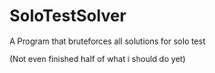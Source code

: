 # SoloTestSolver
A Program that bruteforces all solutions for solo test 

(Not even finished half of what i should do yet)
